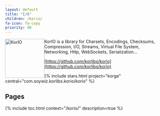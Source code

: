 ```yaml
---
layout: default
title: "I/O"
children: /korio/
fa-icon: fa-copy
priority: 40
---
```


<img alt="KorIO" src="/i/logos/korio.svg" width="128" height="128" style="float: left;" />

KorIO is a library for Charsets, Encodings, Checksums, Compression, I/O, Streams, Virtual File System, Networking, Http, WebSockets, Serialization...

[https://github.com/korlibs/korio](https://github.com/korlibs/korio)

{% include stars.html project="korge" central="com.soywiz.korlibs.korio/korio" %}

## Pages

{% include toc.html context="/korio/" description=true %}
